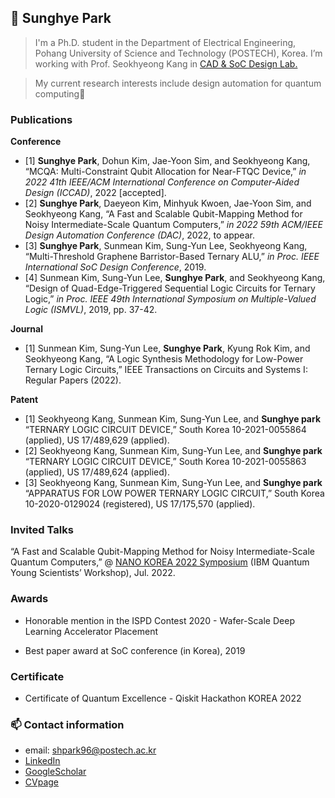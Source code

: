 ## 👋 Sunghye Park

> I'm a Ph.D. student in the Department of Electrical Engineering, Pohang University of Science and Technology (POSTECH), Korea. I’m working with Prof. Seokhyeong Kang in [CAD & SoC Design Lab.](http://csdl.postech.ac.kr/)
> 

> My current research interests include design automation for quantum computing🙂
>




### Publications

**Conference**
  - [1] **Sunghye Park**, Dohun Kim, Jae-Yoon Sim, and Seokhyeong Kang, “MCQA: Multi-Constraint Qubit Allocation for Near-FTQC Device,” *in 2022 41th IEEE/ACM International Conference on Computer-Aided Design (ICCAD)*, 2022 [accepted].
  - [2] **Sunghye Park**, Daeyeon Kim, Minhyuk Kwoen, Jae-Yoon Sim, and Seokhyeong Kang, “A Fast and Scalable Qubit-Mapping Method for Noisy Intermediate-Scale Quantum Computers,” *in 2022 59th ACM/IEEE Design Automation Conference (DAC)*, 2022, to appear.
 - [3] **Sunghye Park**, Sunmean Kim, Sung-Yun Lee, Seokhyeong Kang, “Multi-Threshold Graphene Barristor-Based Ternary ALU,” *in Proc. IEEE International SoC Design Conference*, 2019.
 - [4] Sunmean Kim, Sung-Yun Lee, **Sunghye Park**, and Seokhyeong Kang, “Design of Quad-Edge-Triggered Sequential Logic Circuits for Ternary Logic,” *in Proc. IEEE 49th International Symposium on Multiple-Valued Logic (ISMVL)*, 2019, pp. 37-42.
 

**Journal**
 - [1] Sunmean Kim, Sung-Yun Lee, **Sunghye Park**, Kyung Rok Kim, and Seokhyeong Kang, “A Logic Synthesis Methodology for Low-Power Ternary Logic Circuits,” IEEE Transactions on Circuits and Systems I: Regular Papers (2022).


**Patent**
 - [1] Seokhyeong Kang, Sunmean Kim, Sung-Yun Lee, and **Sunghye park** “TERNARY LOGIC CIRCUIT DEVICE,” South Korea 10-2021-0055864 (applied), US 17/489,629 (applied).
 - [2] Seokhyeong Kang, Sunmean Kim, Sung-Yun Lee, and **Sunghye park** “TERNARY LOGIC CIRCUIT DEVICE,” South Korea 10-2021-0055863 (applied), US 17/489,624 (applied).
 - [3] Seokhyeong Kang, Sunmean Kim, Sung-Yun Lee, and **Sunghye park** “APPARATUS FOR LOW POWER TERNARY LOGIC CIRCUIT,” South Korea 10-2020-0129024 (registered), US 17/175,570 (applied).


### Invited Talks

“A Fast and Scalable Qubit-Mapping Method for Noisy Intermediate-Scale Quantum Computers,” @ [NANO KOREA 2022 Symposium](https://ace.postech.ac.kr/event/nano-korea-2022) (IBM Quantum Young Scientists’ Workshop), Jul. 2022.

### Awards
- Honorable mention in the ISPD Contest 2020 - Wafer-Scale Deep Learning Accelerator Placement

- Best paper award at SoC conference (in Korea), 2019

### Certificate
- Certificate of Quantum Excellence - Qiskit Hackathon KOREA 2022


### 📫 Contact information

- email: shpark96@postech.ac.kr
- [LinkedIn](https://www.linkedin.com/in/sunghye-park-23486023a/) 
- [GoogleScholar](https://scholar.google.com/citations?hl=en&user=wpK6M2UAAAAJ)
- [CVpage](https://shpark96.notion.site/shpark96/Sunghye-Park-601e8fa7180f4151aaae4a5b75111348) 



<!--
**sunghyepark/SunghyePark** is a ✨ _special_ ✨ repository because its `README.md` (this file) appears on your GitHub profile.

Here are some ideas to get you started:

- 🔭 I’m currently working on ...
- 🌱 I’m currently learning ...
- 👯 I’m looking to collaborate on ...
- 🤔 I’m looking for help with ...
- 💬 Ask me about ...
- 📫 How to reach me: ...
- 😄 Pronouns: ...
- ⚡ Fun fact: ...
-->
